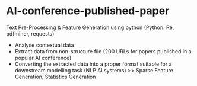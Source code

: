 # AI-conference-published-paper
Text Pre-Processing &amp; Feature Generation using python (Python: Re, pdfminer, requests)
- Analyse contextual data 
- Extract data from non-structure file (200 URLs for papers published in a popular AI conference)
- Converting the extracted data into a proper format suitable for a downstream modelling task (NLP AI systems) >> Sparse Feature Generation, Statistics Generation
